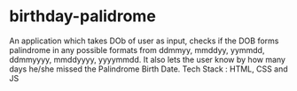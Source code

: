 # birthday-palidrome
 An application which takes DOb of user as input, checks if the DOB forms palindrome in any possible formats from ddmmyy, mmddyy, yymmdd, ddmmyyyy, mmddyyyy, yyyymmdd. It also lets the user know by how many days he/she missed the Palindrome Birth Date.  Tech Stack : HTML, CSS and JS

